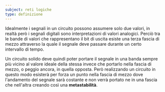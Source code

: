 ```yaml
---
subject: reti logiche
type: definizione
---
```

Idealmente i segnali in un circuito possono assumere solo due valori, in realtà però i segnali digitali sono interpretazioni di valori analogici.
Perciò tra le bande di valori che rappresentano il bit di uscita esiste una terza fascia di mezzo attraverso la quale il segnale deve passare durante un certo intervallo di tempo.

Un circuito solido deve quindi poter portare il segnale in una banda sempre più vicino al valore ideale della stessa invece che portarlo nella fascia di mezzo, o peggio ancora, in quella opposta.
Però realizzando un circuito in questo modo esisterà per forza un punto nella fascia di mezzo dove l'andamento del segnale sarà costante e non verrà portato ne in una fascia che nell'altra creando così una **metastabilità**.